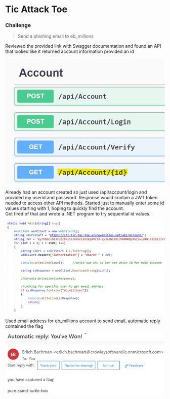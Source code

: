 # Tic Attack Toe

### Challenge
> Send a phishing email to eb_millions

Reviewed the provided link with Swagger documentation and found an API that looked like it returned account information provided an id

![](attack1.png)

Already had an account created so just used /api/account/login and provided my userid and password.  Response would contain a JWT token 
needed to access other API methods.  Started just to manually enter some id values starting with 1, hoping to quickly find the account.  
Got tired of that and wrote a .NET program to try sequential id values.

![](attack2.png)

Used email address for eb_millions account to send email, automatic reply contained the flag

![](attack3.png)
